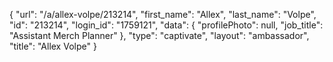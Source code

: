 {
    "url": "\/a\/allex-volpe\/213214",
    "first_name": "Allex",
    "last_name": "Volpe",
    "id": "213214",
    "login_id": "1759121",
    "data": {
        "profilePhoto": null,
        "job_title": "Assistant Merch Planner"
    },
    "type": "captivate",
    "layout": "ambassador",
    "title": "Allex Volpe"
}